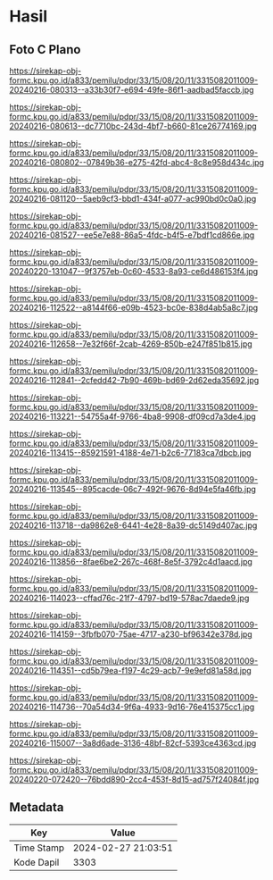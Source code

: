 # Hasil

## Foto C Plano

https://sirekap-obj-formc.kpu.go.id/a833/pemilu/pdpr/33/15/08/20/11/3315082011009-20240216-080313--a33b30f7-e694-49fe-86f1-aadbad5faccb.jpg

https://sirekap-obj-formc.kpu.go.id/a833/pemilu/pdpr/33/15/08/20/11/3315082011009-20240216-080613--dc7710bc-243d-4bf7-b660-81ce26774169.jpg

https://sirekap-obj-formc.kpu.go.id/a833/pemilu/pdpr/33/15/08/20/11/3315082011009-20240216-080802--07849b36-e275-42fd-abc4-8c8e958d434c.jpg

https://sirekap-obj-formc.kpu.go.id/a833/pemilu/pdpr/33/15/08/20/11/3315082011009-20240216-081120--5aeb9cf3-bbd1-434f-a077-ac990bd0c0a0.jpg

https://sirekap-obj-formc.kpu.go.id/a833/pemilu/pdpr/33/15/08/20/11/3315082011009-20240216-081527--ee5e7e88-86a5-4fdc-b4f5-e7bdf1cd866e.jpg

https://sirekap-obj-formc.kpu.go.id/a833/pemilu/pdpr/33/15/08/20/11/3315082011009-20240220-131047--9f3757eb-0c60-4533-8a93-ce6d486153f4.jpg

https://sirekap-obj-formc.kpu.go.id/a833/pemilu/pdpr/33/15/08/20/11/3315082011009-20240216-112522--a8144f66-e09b-4523-bc0e-838d4ab5a8c7.jpg

https://sirekap-obj-formc.kpu.go.id/a833/pemilu/pdpr/33/15/08/20/11/3315082011009-20240216-112658--7e32f66f-2cab-4269-850b-e247f851b815.jpg

https://sirekap-obj-formc.kpu.go.id/a833/pemilu/pdpr/33/15/08/20/11/3315082011009-20240216-112841--2cfedd42-7b90-469b-bd69-2d62eda35692.jpg

https://sirekap-obj-formc.kpu.go.id/a833/pemilu/pdpr/33/15/08/20/11/3315082011009-20240216-113221--54755a4f-9766-4ba8-9908-df09cd7a3de4.jpg

https://sirekap-obj-formc.kpu.go.id/a833/pemilu/pdpr/33/15/08/20/11/3315082011009-20240216-113415--85921591-4188-4e71-b2c6-77183ca7dbcb.jpg

https://sirekap-obj-formc.kpu.go.id/a833/pemilu/pdpr/33/15/08/20/11/3315082011009-20240216-113545--895cacde-06c7-492f-9676-8d94e5fa46fb.jpg

https://sirekap-obj-formc.kpu.go.id/a833/pemilu/pdpr/33/15/08/20/11/3315082011009-20240216-113718--da9862e8-6441-4e28-8a39-dc5149d407ac.jpg

https://sirekap-obj-formc.kpu.go.id/a833/pemilu/pdpr/33/15/08/20/11/3315082011009-20240216-113856--8fae6be2-267c-468f-8e5f-3792c4d1aacd.jpg

https://sirekap-obj-formc.kpu.go.id/a833/pemilu/pdpr/33/15/08/20/11/3315082011009-20240216-114023--cffad76c-21f7-4797-bd19-578ac7daede9.jpg

https://sirekap-obj-formc.kpu.go.id/a833/pemilu/pdpr/33/15/08/20/11/3315082011009-20240216-114159--3fbfb070-75ae-4717-a230-bf96342e378d.jpg

https://sirekap-obj-formc.kpu.go.id/a833/pemilu/pdpr/33/15/08/20/11/3315082011009-20240216-114351--cd5b79ea-f197-4c29-acb7-9e9efd81a58d.jpg

https://sirekap-obj-formc.kpu.go.id/a833/pemilu/pdpr/33/15/08/20/11/3315082011009-20240216-114736--70a54d34-9f6a-4933-9d16-76e415375cc1.jpg

https://sirekap-obj-formc.kpu.go.id/a833/pemilu/pdpr/33/15/08/20/11/3315082011009-20240216-115007--3a8d6ade-3136-48bf-82cf-5393ce4363cd.jpg

https://sirekap-obj-formc.kpu.go.id/a833/pemilu/pdpr/33/15/08/20/11/3315082011009-20240220-072420--76bdd890-2cc4-453f-8d15-ad757f24084f.jpg


## Metadata

| Key        | Value               |
| ---------- | ------------------- |
| Time Stamp | 2024-02-27 21:03:51 |
| Kode Dapil | 3303                |



